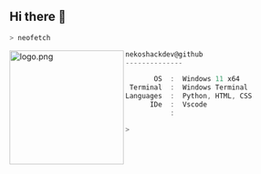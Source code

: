 ## Hi there 👋
```zsh
> neofetch
```

<!--img align="left" src="https://github.com/fluteds.png" alt="logo.png" width="200"/>-->
<img align="left" src="https://cdn.discordapp.com/attachments/1237401524402130974/1306305202764386487/d804b5adb843b91032b03d5c6960b746.jpg?ex=67362f06&is=6734dd86&hm=3cce49e38d7e0eafd879c7511753bb5bea27c7a6ab36394ac8d4a787a6002627&" alt="logo.png" width="200"/>

```csharp
nekoshackdev@github
--------------

       OS  :  Windows 11 x64
 Terminal  :  Windows Terminal
Languages  :  Python, HTML, CSS
      IDe  :  Vscode
           :
```

```zsh
> 
```

<!--
**nekoshackdev/nekoshackdev** is a ✨ _special_ ✨ repository because its `README.md` (this file) appears on your GitHub profile.

Here are some ideas to get you started:

- 🔭 I’m currently working on ...
- 🌱 I’m currently learning ...
- 👯 I’m looking to collaborate on ...
- 🤔 I’m looking for help with ...
- 💬 Ask me about ...
- 📫 How to reach me: ...
- 😄 Pronouns: ...
- ⚡ Fun fact: ...
-->
